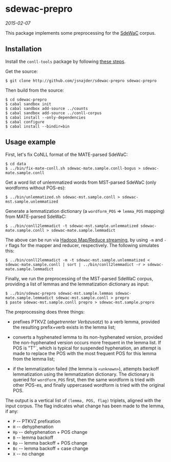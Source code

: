 # sdewac-prepro

*2015-02-07*

This package implements some preprocessing for the
[SdeWaC](http://www.ims.uni-stuttgart.de/forschung/ressourcen/korpora/sdewac.en.html)
corpus.

## Installation

Install the `conll-tools` package by following [these
steps](https://github.com/jsnajder/conll-corpus).

Get the source:

```
$ git clone http://github.com/jsnajder/sdewac-prepro sdewac-prepro
```

Then build from the source:

```
$ cd sdewac-prepro
$ cabal sandbox init
$ cabal sandbox add-source ../counts
$ cabal sandbox add-source ../conll-corpus
$ cabal install --only-dependencies
$ cabal configure
$ cabal install --bindir=bin
```

## Usage example

First, let's fix CoNLL format of the MATE-parsed SdeWaC:

```
$ cd data
$ ../bin/fix-mate-conll.sh sdewac-mate.sample.conll-bogus > sdewac-mate.sample.conll
```

Get a word list of unlemmatized words from MST-parsed SdeWaC (only wordforms
without POS-es):

```
$ ../bin/unlemmatized.sh sdewac-mst.sample.conll > sdewac-mst.sample.unlemmatized
```

Generate a lemmatization dictionary (a `wordform_POS` => `lemma_POS` mapping)
from MATE-parsed SdeWaC:

```
$ ../bin/conll2lemmadict -t sdewac-mst.sample.unlemmatized sdewac-mate.sample.conll > sdewac-mate.sample.lemmadict
```

The above can be run via [Hadoop Map/Reduce
streaming](http://hadoop.apache.org/docs/r1.2.1/streaming.html#Hadoop+Streaming),
by using `-m` and `-r` flags for the mapper and reducer, respectively. The
following simulates this:

```
$ ../bin/conll2lemmadict -m -t sdewac-mst.sample.unlemmatized < sdewac-mate.sample.conll | sort | ../bin/conll2lemmadict -r > sdewac-mate.sample.lemmadict
```

Finally, we run the preprocessing of the MST-parsed SdeWaC corpus, providing a
list of lemmas and the lemmatization dictionary as input:

```
$ ../bin/sdewac-prepro sdewac-mst.sample.lemmas sdewac-mate.sample.lemmadict sdewac-mst.sample.conll > prepro
$ paste sdewac-mst.sample.conll prepro > sdewac-mst.sample.prepro
```

The preprocessing does three things:

* prefixes PTKVZ (*abgetrennter Verbzusatz*) to a verb lemma, provided the
  resulting prefix+verb exists in the lemma list;

* converts a hyphenated lemma to its non-hyphenated version, provided the
  non-hyphenated version occurs more frequent in the lemma list. If
  POS is "T"`, which is typical for suspended hyphenation, an attempt is made 
  to replace the POS with the most frequent POS for this lemma from the lemma 
  list;

* if the lemmatization failed (the lemma is `<unknown>`), attempts backoff
  lemmatization using the lemmatization dictionary. The dictionary is queried
  for `wordform_POS` first, then the same wordform is tried with other POS-es,
  and finally uppercased wordform is tried with the original POS.

The output is a vertical list of `(lemma, POS, flag)` triplets, aligned with
the input corpus. The flag indicates what change has been made to the lemma, if
any:

* `P` -- PTKVZ prefixation
* `H` -- dehyphenation
* `Hp` -- dehyphenation + POS change
* `B` -- lemma backoff
* `Bp` -- lemma backoff + POS change
* `Bc` -- lemma backoff + case change
* `X` -- no change

